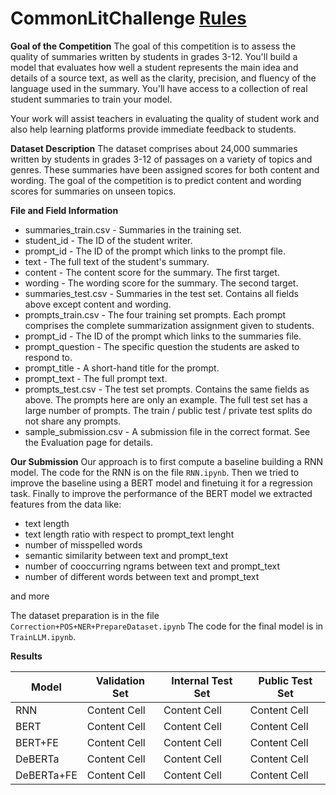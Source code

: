 # CommonLitChallenge [Rules](https://www.kaggle.com/competitions/commonlit-evaluate-student-summaries)

**Goal of the Competition**
The goal of this competition is to assess the quality of summaries written by students in grades 3-12. You'll build a model that evaluates how well a student represents the main idea and details of a source text, as well as the clarity, precision, and fluency of the language used in the summary. You'll have access to a collection of real student summaries to train your model.

Your work will assist teachers in evaluating the quality of student work and also help learning platforms provide immediate feedback to students.

**Dataset Description**
The dataset comprises about 24,000 summaries written by students in grades 3-12 of passages on a variety of topics and genres. These summaries have been assigned scores for both content and wording. The goal of the competition is to predict content and wording scores for summaries on unseen topics.

**File and Field Information**
* summaries_train.csv - Summaries in the training set.
* student_id - The ID of the student writer.
* prompt_id - The ID of the prompt which links to the prompt file.
* text - The full text of the student's summary.
* content - The content score for the summary. The first target.
* wording - The wording score for the summary. The second target.
* summaries_test.csv - Summaries in the test set. Contains all fields above except content and wording.
* prompts_train.csv - The four training set prompts. Each prompt comprises the complete summarization assignment given to students.
* prompt_id - The ID of the prompt which links to the summaries file.
* prompt_question - The specific question the students are asked to respond to.
* prompt_title - A short-hand title for the prompt.
* prompt_text - The full prompt text.
* prompts_test.csv - The test set prompts. Contains the same fields as above. The prompts here are only an example. The full test set has a large number of prompts. The train / public test / private test splits do not share any prompts.
* sample_submission.csv - A submission file in the correct format. See the Evaluation page for details.

**Our Submission**
Our approach is to first compute a baseline building a RNN model. The code for the RNN is on the file `RNN.ipynb`. 
Then we tried to improve the baseline using a BERT model and finetuing it for a regression task. 
Finally to improve the performance of the BERT model we extracted features from the data like:
* text length
* text length ratio with respect to prompt_text lenght
* number of misspelled words
* semantic similarity between text and prompt_text
* number of cooccurring ngrams between text and prompt_text
* number of different words between text and prompt_text

and more

The dataset preparation is in the file `Correction+POS+NER+PrepareDataset.ipynb`
The code for the final model is in `TrainLLM.ipynb`.

**Results**

| Model   | Validation Set | Internal Test Set | Public Test Set   |
|---------|----------------|-------------------| ------------------|
| RNN     | Content Cell   | Content Cell      | Content Cell      |
| BERT    | Content Cell   | Content Cell      | Content Cell      |
| BERT+FE | Content Cell   | Content Cell      | Content Cell      |
| DeBERTa | Content Cell   | Content Cell      | Content Cell      |
| DeBERTa+FE | Content Cell   | Content Cell      | Content Cell      |